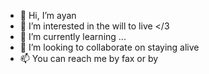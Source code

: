 - 👋 Hi, I’m ayan
- 👀 I’m interested in the will to live </3
- 🌱 I’m currently learning ...
- 💞️ I’m looking to collaborate on staying alive
- 📫 You can reach me by fax or by 

<!---
ayanmahm/ayanmahm is a ✨ special ✨ repository because its `README.md` (this file) appears on your GitHub profile.
You can click the Preview link to take a look at your changes.
--->
